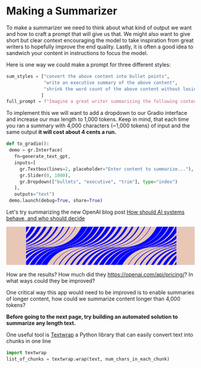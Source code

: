 # Making a Summarizer

To make a summarizer we need to think about what kind of output we want and how to craft a prompt that will give us that.
We might also want to give short but clear context encouraging the model to take inspiration from great writers to hopefully improve the end quality.
Lastly, it is often a good idea to sandwich your content in instructions to focus the model.

Here is one way we could make a prompt for three different styles: 

```python
sum_styles = ["convert the above content into bullet points",
              "write an executive summary of the above content",
              "shrink the word count of the above content without losing any information"
             ]
full_prompt = f"Imagine a great writer summarizing the following content while keeping all key information: {input_string} ||END CONTENT|| Inspired by great writers,  {sum_styles[style]} in {max_length*.75} words:"
```

To implement this we will want to add a dropdown to our Gradio interface and increase our max length to 1,000 tokens. Keep in mind, that each time you ran a summary with 4,000 characters (~1,000 tokens) of input and the same output **it will cost about 4 cents a run.** 

 ```python
 def to_gradio():
  demo = gr.Interface(
    fn=generate_text_gpt,
    inputs=[
      gr.Textbox(lines=2, placeholder="Enter content to summarize..."),
      gr.Slider(0, 1000),
      gr.Dropdown(["bullets", "executive", "trim"], type="index")
    ],
    outputs="text")
  demo.launch(debug=True, share=True)
  ``` 

Let's try summarizing the new OpenAI blog post [How should AI
systems behave, and who should decide](https://openai.com/blog/how-should-ai-systems-behave/)

![image](image_3.png)

How are the results?
How much did they https://openai.com/api/pricing/?
In what ways could they be improved?

One critical way this app would need to be improved is to enable summaries of longer content, how could we summarize content longer than 4,000 tokens?

**Before going to the next page, try building an automated solution to summarize any length text.**

One useful tool is [Textwrap](https://docs.python.org/3/library/textwrap.html) a Python library that can easily convert text into chunks in one line

```python
import textwrap
list_of_chunks = textwrap.wrap(text, num_chars_in_each_chunk)
```





